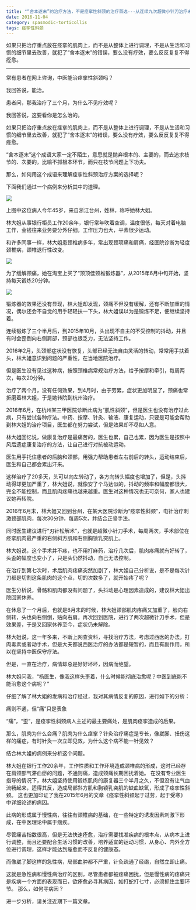 ```yaml
---
title: "“舍本逐末”的治疗方法，不是痉挛性斜颈的治疗首选---从连续九次超微小针刀治疗未愈，分析中医“治病必求于本”的意义（上篇）"
date: 2016-11-04
category: spasmodic-torticollis
tags: 痉挛性斜颈
---
```


如果只把治疗重点放在痉挛的肌肉上，而不是从整体上进行调理，不是从生活和习惯的细节里去改善，就犯了“舍本逐末”的错误，要么没有疗效，要么反反复复不得痊愈。

***

常有患者在网上咨询，中医能治痉挛性斜颈吗？

我回答说，能治。

患者问，那我治疗了三个月，为什么不见疗效呢？

我回答说，这要看你是怎么治的。

如果只把治疗重点放在痉挛的肌肉上，而不是从整体上进行调理，不是从生活和习惯的细节里去改善，就犯了“舍本逐末”的错误，要么没有疗效，要么反反复复不得痊愈。

“舍本逐末”这个成语大家一定不陌生，意思就是抛弃根本的、主要的，而去追求枝节的、次要的，比喻不抓根本环节，而只在枝节问题上下功夫。

那么，如何用这个成语来理解痉挛性斜颈治疗方案的选择呢？

下面我们通过一个病例来分析其中的道理。

![](/media/2016/11/04-01.jpg)

上图中这位病人今年45岁，来自浙江台州，姓林，称呼她林大姐。

林大姐从事银行柜员工作20余年，银行常年吹着空调，温度很低，每天对着电脑工作，金钱往来业务要分外仔细，工作压力也大，平素很少运动。

和许多同事一样，林大姐患颈椎病多年，常出现颈项痛和肩痛，经医院诊断为轻度颈椎病，颈椎退行性改变。

![](/media/2016/11/04-02.jpg)

为了缓解颈痛，她在淘宝上买了“顶顶佳颈椎锻炼器”，从2015年6月中旬开始，坚持每天锻炼20分钟。

![](/media/2016/11/04-03.jpg)

锻炼器的效果还没有显现，林大姐却发现，颈痛不但没有缓解，还有不断加重的情况，偶尔还会不自觉的用手轻轻扶一下头，林大姐误以为是锻炼不足，便继续坚持着。

连续锻炼了三个半月后，到2015年10月，头出现不自主的不受控制的抖动，并且有时会歪倒向右侧肩部，颈部也很乏力，无法坚持工作。

2016年2月，头颈部症状没有恢复，头部已经无法自由灵活的转动，常常用手扶着头，林大姐意识到问题的严重性，在当地医院治疗。

但是医生没有见过这种病，按照颈椎病常规治疗方法，给予按摩和牵引，每周两次，每次20分钟。

治疗了两个月，没有任何效果，到4月时，由于劳累，症状更加明显了，颈痛也常折磨着林大姐，于是她转院到杭州治疗。

2016年6月，在杭州某三甲医院诊断此病为“肌性斜颈”，但是医生也没有治疗过此病，只有尝试各种疗法。中药、按摩、针灸、输液、康复运动，只要是可能会帮助到林大姐的治疗项目，医生都在努力尝试，但是效果却不尽如人意。

林大姐回忆说，做康复治疗是最痛苦的，医生也累，自己也累，因为医生是按照中风后遗症康复治疗的方法，让自己进行对抗被动运动。

医生用手托住患者的后脑和颈部，用强力帮助患者左右前后的转头，运动结束后，医生和自己都会累出汗来。

这样治疗了20多天，头可以向左转动了，各方向转头幅度也增加了，但是，头抖动得却更加严重了，林大姐说，就像安了个马达似的，抖动的频率和幅度都很大，完全不能控制，而且肌肉疼痛也越来越重。医生对这种情况也无可奈何，家人也建议她再转院。

2016年6月末，林大姐又回到台州，在某大医院诊断为“痉挛性斜颈”，电针治疗刺激颈部肌肉，每次30分钟，每周5次，并结合正骨手法。

同时医生建议进行“刃针松解术”，也就是超微小针刀手术，每周两次，手术部位在痉挛肌肉最严重的右侧斜方肌和右侧胸锁乳突肌上。

林大姐说，这个手术并不疼，也不用打麻药，治疗几次后，肌肉疼痛就有好转了，头歪的幅度也变小了，只是头仍然抖动，自己无法控制。

在治疗到第七次时，术后肌肉疼痛突然加剧了，林大姐自己分析说，是不是每次针刀都是切割这条肌肉的这个点，切的次数多了，就开始疼了呢？

医生分析说，骨骼和肌肉都没有问题了，头抖动是心理因素造成的，建议林大姐出院回家休养。

在休息了一个月后，也就是8月末的时候，林大姐颈部肌肉疼痛又加重了，脸向右侧转，头也向右侧倒，贴向右肩。再次回到医院，进行了两次超微针刀手术，但是效果差，于是又回家休养至今，症状仍未解除。

林大姐说，这一年多来，不断上网查资料，寻找治疗方法，考虑过西医的办法，打肉毒素或者动手术，但是大夫都说西医治疗的办法都是短暂的，而且有副作用，所以在坚持中医保守疗法。

但是，一直在治疗，病情却总是好好坏坏，因病而绝望。

林大姐问我，“杨医生，像我这样头歪着，什么时候能彻底治愈呢？中医到底能不能治愈这个病呢？”

仔细了解了林大姐的发病和治疗经过，我对其病情反复的原因，进行如下的分析：

痛则不通，但“痛”只是表象

“痛”，“歪”，是痉挛性斜颈病人主述的最主要痛处，是肌肉痉挛造成的后果。

那么，肌肉为什么会痛？肌肉为什么痉挛？针灸治疗痛症是专长，像崴脚、扭伤这样的痛症，有时针灸一次立即见效，为什么这个病不能一针见效？

结合林大姐的病例来分析这个问题。

林大姐在银行工作20余年，工作性质和工作环境造成颈椎病的形成，这时已经存在肩颈部气滞血瘀的问题，不通则痛，造成颈痛长期困扰着她。
在没有专业医生指导的情况下，林大姐坚持使用锻炼肌肉的康复器三个半月之久，不但没有让气血流畅起来，适得其反，造成局部斜方肌和胸锁乳突肌的缺血缺氧，形成了痉挛性斜颈。
这也更加印证了我在2015年6月的文章《痉挛性斜颈起于过劳，起于受寒》中详细论述的病因。

此病的形成属于慢性病，往往有颈椎病的基础，在一些特定的诱发因素刺激下形成，在中医理论中属于痼疾。

尽管痛苦指数很高，但是无法快速痊愈，治疗需要找准疾病的根本点，从病本上进行调整，而且还要配合生活习惯的改善，培养适宜的运动习惯，从身心、内外全方位进行调理，这样才能达到痊愈而不反复的健康态。

而像崴了脚这样的急性病，局部血肿都不严重，针灸疏通了经络，自然立即止痛。

这就是急性病和慢性病治疗的区别，尽管患者都被疼痛困扰，但是慢性病的疼痛只是疾病一个方面的表现而已，欲痊愈必寻其病因，如打蛇打七寸，必须抓住主要环节。
那么，如何寻病因？

进一步分析，请关注近期下一篇文章。